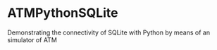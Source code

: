 # ATMPythonSQLite
Demonstrating the connectivity of SQLite with Python by means of an simulator of ATM
